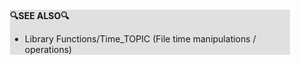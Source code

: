 <div style="margin:2em; background-color: #e0e0e0;">

<strong>🔍SEE ALSO🔍</strong>

 * Library Functions/Time_TOPIC (File time manipulations / operations)

</div>

